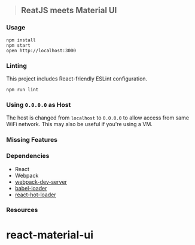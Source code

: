 >## ReatJS meets Material UI

### Usage

```
npm install
npm start
open http://localhost:3000
```

### Linting

This project includes React-friendly ESLint configuration.

```
npm run lint
```

### Using `0.0.0.0` as Host

The host is changed from `localhost` to `0.0.0.0` to allow access from same WiFi network. This may also be useful if you're using a VM.

### Missing Features

### Dependencies

* React
* Webpack
* [webpack-dev-server](https://github.com/webpack/webpack-dev-server)
* [babel-loader](https://github.com/babel/babel-loader)
* [react-hot-loader](https://github.com/gaearon/react-hot-loader)

### Resources

# react-material-ui
